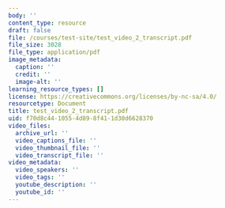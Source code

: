 ```yaml
---
body: ''
content_type: resource
draft: false
file: /courses/test-site/test_video_2_transcript.pdf
file_size: 3028
file_type: application/pdf
image_metadata:
  caption: ''
  credit: ''
  image-alt: ''
learning_resource_types: []
license: https://creativecommons.org/licenses/by-nc-sa/4.0/
resourcetype: Document
title: test_video_2_transcript.pdf
uid: f70d8c44-1055-4d89-8f41-1d30d6628370
video_files:
  archive_url: ''
  video_captions_file: ''
  video_thumbnail_file: ''
  video_transcript_file: ''
video_metadata:
  video_speakers: ''
  video_tags: ''
  youtube_description: ''
  youtube_id: ''
---
```

